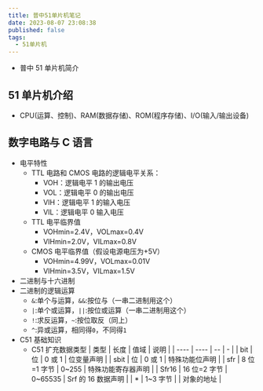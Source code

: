 ```yaml
---
title: 普中51单片机笔记
date: 2023-08-07 23:08:38
published: false
tags:
  - 51单片机
---
```


- 普中 51 单片机简介

<!--more-->

## 51 单片机介绍

- CPU(运算、控制)、RAM(数据存储)、ROM(程序存储)、I/O(输入/输出设备)

## 数字电路与 C 语言

- 电平特性
  - TTL 电路和 CMOS 电路的逻辑电平关系：
    - VOH：逻辑电平 1 的输出电压
    - VOL：逻辑电平 0 的输出电压
    - VIH：逻辑电平 1 的输入电压
    - VIL：逻辑电平 0 输入电压
  - TTL 电平临界值
    - VOHmin=2.4V，VOLmax=0.4V
    - VIHmin=2.0V，VILmax=0.8V
  - CMOS 电平临界值（假设电源电压为+5V）
    - VOHmin=4.99V，VOLmax=0.01V
    - VIHmin=3.5V，VILmax=1.5V
- 二进制与十六进制
- 二进制的逻辑运算
  - `&`:单个与运算，`&&`:按位与（一串二进制用这个）
  - `|`:单个或运算，`||`:按位或运算（一串二进制用这个）
  - `!`:求反运算，`~`:按位取反（同上）
  - `^`:异或运算，相同得`0`，不同得`1`
- C51 基础知识
  - C51 扩充数据类型
    | 类型 | 长度 | 值域 | 说明 |
    | ---- | ---- | -- | - |
    | bit | 位 | 0 或 1 | 位变量声明 |
    | sbit | 位 | 0 或 1 | 特殊功能位声明 |
    | sfr | 8 位=1 字节 | 0~255 | 特殊功能寄存器声明 |
    | Sfr16 | 16 位=2 字节 | 0~65535 | Srf 的 16 数据声明 |
    | \* | 1~3 字节 | | 对象的地址 |
